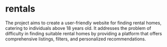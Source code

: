 # rentals
The project aims to create a user-friendly website for finding rental homes, catering to individuals above 18 years old. It addresses the problem of difficulty in finding suitable rental homes by providing a platform that offers comprehensive listings, filters, and personalized recommendations. 
